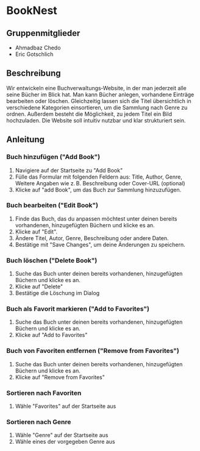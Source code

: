 # BookNest

## Gruppenmitglieder

- Ahmadbaz Chedo
- Eric Gotschlich

## Beschreibung

Wir entwickeln eine Buchverwaltungs‑Website, in der man jederzeit alle seine Bücher im Blick hat. Man kann Bücher anlegen, vorhandene Einträge bearbeiten oder löschen. Gleichzeitig lassen sich die Titel übersichtlich in verschiedene Kategorien einsortieren, um die Sammlung nach Genre zu ordnen. Außerdem besteht die Möglichkeit, zu jedem Titel ein Bild hochzuladen. Die Website soll intuitiv nutzbar und klar strukturiert sein.

## Anleitung 

### Buch hinzufügen ("Add Book")

1. Navigiere auf der Startseite zu "Add Book"
2. Fülle das Formular mit folgenden Feldern aus: Title, Author, Genre, Weitere Angaben wie z. B. Beschreibung oder Cover-URL (optional)
3. Klicke auf "add Book", um das Buch zur Sammlung hinzuzufügen.

### Buch bearbeiten ("Edit Book")

1. Finde das Buch, das du anpassen möchtest unter deinen bereits vorhandenen, hinzugefügten Büchern und klicke es an.
2. Klicke auf "Edit".
3. Ändere Titel, Autor, Genre, Beschreibung oder andere Daten.
4. Bestätige mit "Save Changes", um deine Änderungen zu speichern.

### Buch löschen ("Delete Book")

1. Suche das Buch unter deinen bereits vorhandenen, hinzugefügten Büchern und klicke es an.
2. Klicke auf "Delete" 
3. Bestätige die Löschung im Dialog

### Buch als Favorit markieren ("Add to Favorites")

1. Suche das Buch unter deinen bereits vorhandenen, hinzugefügten Büchern und klicke es an.
2. Klicke auf "Add to Favorites"

### Buch von Favoriten entfernen ("Remove from Favorites")

1. Suche das Buch unter deinen bereits vorhandenen, hinzugefügten Büchern und klicke es an.
2. Klicke auf "Remove from Favorites"

### Sortieren nach Favoriten 

1. Wähle "Favorites" auf der Startseite aus

### Sortieren nach Genre

1. Wähle "Genre" auf der Startseite aus
2. Wähle eines der vorgegeben Genre aus
